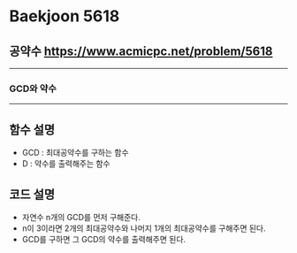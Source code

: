Baekjoon 5618
=============
공약수  <https://www.acmicpc.net/problem/5618>
---------------
- - -
### GCD와 약수
- - -
## 함수 설명
- GCD : 최대공약수를 구하는 함수
- D : 약수를 출력해주는 함수

## 코드 설명
- 자연수 n개의 GCD를 먼저 구해준다.
- n이 3이라면 2개의 최대공약수와 나머지 1개의 최대공약수를 구해주면 된다.
- GCD를 구하면 그 GCD의 약수를 출력해주면 된다.

